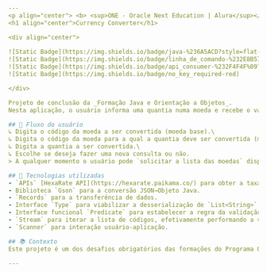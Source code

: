 ```yaml
---
<p align="center"> <b> <sup>ONE - Oracle Next Education | Alura</sup></b></p> 
<h1 align="center">Currency Converter</h1>

<div align="center">
  
![Static Badge](https://img.shields.io/badge/java-%236A5ACD?style=flat-square) 
![Static Badge](https://img.shields.io/badge/linha_de_comando-%232E8B57?style=flat-square)
![Static Badge](https://img.shields.io/badge/api_consumer-%232F4F4F%09?style=flat-square)
![Static Badge](https://img.shields.io/badge/no_key_required-red)

</div>

Projeto de conclusão da _Formação Java e Orientação a Objetos_.
Nesta aplicação, o usuário informa uma quantia numa moeda e recebe o valor correspondente numa outra moeda de sua escolha.

## 🔄 Fluxo do usuário
↳ Digita o código da moeda a ser convertida (moeda base).\
↳ Digita o código da moeda para a qual a quantia deve ser convertida (moeda destino).\
↳ Digita a quantia a ser convertida.\
↳ Escolhe se deseja fazer uma nova consulta ou não.
> A qualquer momento o usuário pode `solicitar a lista das moedas` disponíveis ou `sair` da aplicação.

## 🔗 Tecnologias utilizadas
- `APIs` [HexaRate API](https://hexarate.paikama.co/) para obter a taxa de câmbio moeda-moeda (no key). [Gist - gp187](https://gist.github.com/gp187/4393cbc6dd761225071270c29b341b7b) para acessar a lista de moedas com base na norma ISO 4217.
- Biblioteca `Gson` para a conversão JSON→Objeto Java.
- `Records` para a transferência de dados.
- Interface `Type` para viabilizar a desserialização de `List<String>`.
- Interface funcional `Predicate` para estabelecer a regra da validação do código das moedas.
- `Stream` para iterar a lista de códigos, efetivamente performando a validação com base no predicate.
- `Scanner` para interação usuário-aplicação.

## 📚 Contexto
Este projeto é um dos desafios obrigatórios das formações do Programa ONE (Oracle Next Education) em parceria com a Alura.

---
```

